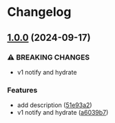 # Changelog

## [1.0.0](https://github.com/prefapp/daggerverse/compare/notify-and-hydrate-state-v0.1.0...notify-and-hydrate-state-v1.0.0) (2024-09-17)


### ⚠ BREAKING CHANGES

* v1 notify and hydrate

### Features

* add description ([51e93a2](https://github.com/prefapp/daggerverse/commit/51e93a2cc4ad2a03be92818443b0d6ac04be4dcc))
* v1 notify and hydrate ([a6039b7](https://github.com/prefapp/daggerverse/commit/a6039b7ebfc6a44d55f23bda53d46d444d7ae12b))
